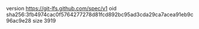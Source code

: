 version https://git-lfs.github.com/spec/v1
oid sha256:3fb4974cac0f5764277278d81fcd892bc95ad3cda29ca7acea91eb9c96ac9e28
size 3919
